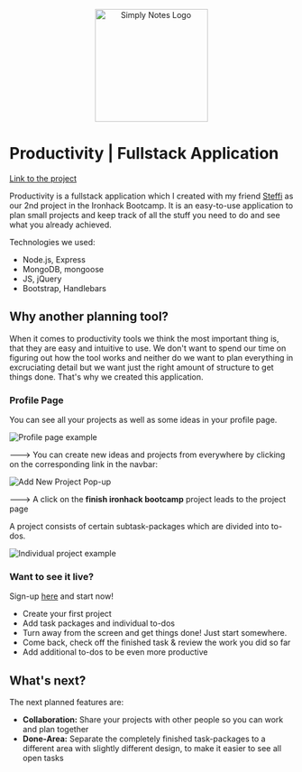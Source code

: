 <p align="center">
  <a href="http://productivity-2.herokuapp.com/">
    <img alt="Simply Notes Logo" title="Simply Notes" src="https://kf9rbw.dm.files.1drv.com/y4mOTlDzdguk6WNTT0wRxnUwtxFrXO8ScogcksGoIDIds8xS2SrwKwl4TrhK-lQv4PmMQE85F5p1PG86R12rHFMVZ99nUXSF_6UywkDW2Gsn4WtVpBPi_GHyRoWi6J8hrFnU6eBZbZgML8aYrMskphMQ4FDQFPEFTcuk0bE7C608UkEcc1H77aYe8iSyTY_0SdQt1-dY5T1tkX9JqI9uZK_nA?width=256&height=256&cropmode=none" width="200px">
  </a>
</p>

# Productivity | Fullstack Application

[Link to the project](http://productivity-2.herokuapp.com/ "Login Page")

Productivity is a fullstack application which I created with my friend [Steffi](https://github.com/steffriedrichs) as our 2nd project in the Ironhack Bootcamp. It is an easy-to-use application to plan small projects and keep track of all the stuff you need to do and see what you already achieved.

Technologies we used:

- Node.js, Express
- MongoDB, mongoose
- JS, jQuery
- Bootstrap, Handlebars

## Why another planning tool?

When it comes to productivity tools we think the most important thing is, that they are easy and intuitive to use. We don't want to spend our time on figuring out how the tool works and neither do we want to plan everything in excruciating detail but we want just the right amount of structure to get things done.
That's why we created this application.

### Profile Page

You can see all your projects as well as some ideas in your profile page.

![Profile page example](https://kfp2pg.dm.files.1drv.com/y4mGtasfff3cPwr3WmEeSvcn5AmMHNF52b13g1QV3sSVKGTnsofiL1pNQNrb1koDrRB8riA_vLvJrNDu64eXiw1nP32DKZ9_eV4Z_CdwhLvJsEcmI-agAZ3hK0W0Bx9UNaIJAsD8hlmJDXCQ6O7CccMmS53RYvOujiixyb5yvXRuAoHg9w_9hz_HQrk3dAPmhkwhwV3L1Y5G3iHK-5LS514xQ?width=1024&height=640&cropmode=none)

---> You can create new ideas and projects from everywhere by clicking on the corresponding link in the navbar:

![Add New Project Pop-up](https://kfqlna.dm.files.1drv.com/y4mY_Jsoio9gp5hoQsevNX7K2ZMFVyZZo5zv-xS3pxFpEUGjSpSXN7CEpJ_Rmpu7_8NLZkVOFsyVG54H7gNr_xFo9xUYtqbJWRyvqd7nYGf9pnEi13QHAaA7eJpOdyzoRGkvfxWuBplN1XqFvG-3EikPTd2dbyQYXFcM60CQJw7R6R7zlTOR1a_OjzdykHf_CeTL2aACHMz2YP5sPJRsltl8A?width=1024&height=437&cropmode=none)

---> A click on the **finish ironhack bootcamp** project leads to the project page

A project consists of certain subtask-packages which are divided into to-dos.

![Individual project example](https://kfpaeq.dm.files.1drv.com/y4mIXRczqRrhKzVSRbiO69DoW_MJgYfIoRKj5eKQ6dSiJRQ0G4-zlEBnbRTPj1dS92uVZWlAGaqxBkXi5HjqpnHh5BfWEgBQNVlzvjKh2WDXSWgYwk7JZmmqmmGad49LOob6jl5pnUiSOteuvY9QI7M6yYvJQeVXgaYyHdzJkN2SpboDGcVyBwzI_DtyqbE0scQpX5eoVhAcsWEIjbml2xFUQ?width=1024&height=640&cropmode=none)

### Want to see it live?

Sign-up [here](http://productivity-2.herokuapp.com/auth/signup "Signup Page") and start now!

- Create your first project
- Add task packages and individual to-dos
- Turn away from the screen and get things done! Just start somewhere.
- Come back, check off the finished task & review the work you did so far
- Add additional to-dos to be even more productive

## What's next?

The next planned features are:

- **Collaboration:** Share your projects with other people so you can work and plan together
- **Done-Area:** Separate the completely finished task-packages to a different area with slightly different design, to make it easier to see all open tasks

